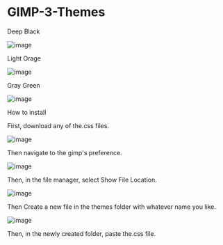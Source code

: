 # GIMP-3-Themes

Deep Black

![image](https://user-images.githubusercontent.com/100540808/155973246-6dd89aa0-983d-45d4-87de-ed5d8761ef54.png)

Light Orage

![image](https://user-images.githubusercontent.com/100540808/155973330-cd3520aa-e8e7-4d91-8434-7ee36cc5083c.png)

Gray Green

![image](https://user-images.githubusercontent.com/100540808/155973403-e8848590-aae4-4ff6-bf27-d1a598b2a458.png)


How to install

First, download any of the.css files.

![image](https://user-images.githubusercontent.com/100540808/155973630-63f51c6d-2dcc-4a2b-85c1-a3521ce4d7ae.png)

Then navigate to the gimp's preference.

![image](https://user-images.githubusercontent.com/100540808/155973875-16ccd4eb-9df0-4f01-a287-92acf0bc43c6.png)

Then, in the file manager, select Show File Location.

![image](https://user-images.githubusercontent.com/100540808/155974274-cde14233-cab0-4ad6-94b6-a9541694c7db.png)

Then Create a new file in the themes folder with whatever name you like.

![image](https://user-images.githubusercontent.com/100540808/155974530-5cd77538-6e4d-40b3-b7e2-45821bc52e2b.png)

Then, in the newly created folder, paste the.css file.
